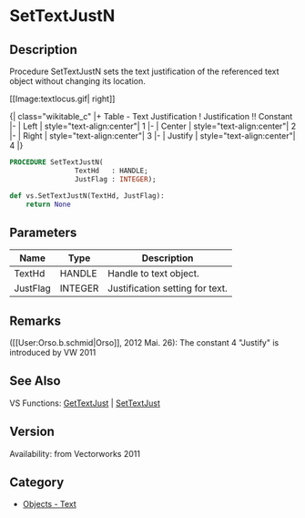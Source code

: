 # SetTextJustN

## Description
Procedure SetTextJustN sets the text justification of the referenced text object without changing its location.

[[Image:textlocus.gif| right]]

{| class="wikitable_c"
|+ Table - Text Justification
! Justification !! Constant
|- 
| Left
| style="text-align:center"| 1
|- 
| Center
| style="text-align:center"| 2
|-
| Right
| style="text-align:center"| 3
|-
| Justify
| style="text-align:center"| 4
|}

```pascal
PROCEDURE SetTextJustN(
				TextHd   : HANDLE;
				JustFlag : INTEGER);
```

```python
def vs.SetTextJustN(TextHd, JustFlag):
    return None
```

## Parameters
|Name|Type|Description|
|---|---|---|
|TextHd|HANDLE|Handle to text object.|
|JustFlag|INTEGER|Justification setting for text.|

## Remarks
([[User:Orso.b.schmid|Orso]], 2012 Mai. 26): The constant 4 "Justify" is introduced by VW 2011

## See Also
VS Functions:
[GetTextJust](GetTextJust.md) | [SetTextJust](SetTextJust.md)

## Version
Availability: from Vectorworks 2011

## Category
* [Objects - Text](../Categories/Objects%20-%20Text.md)
